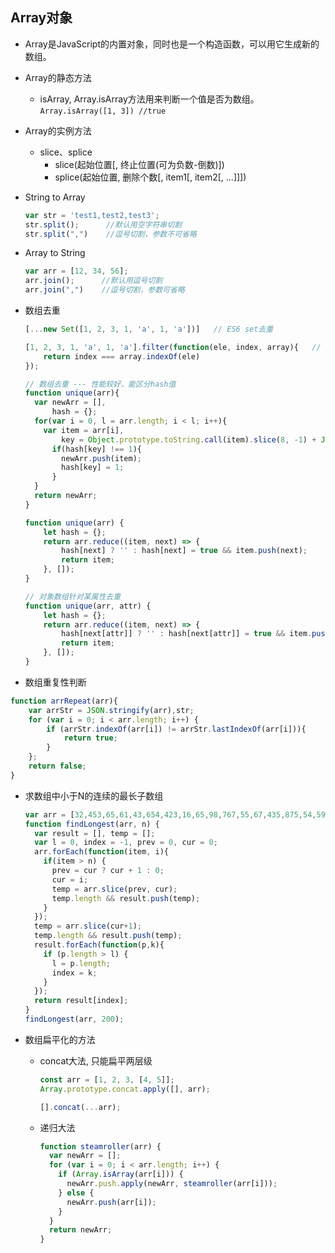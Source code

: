 ## Array对象

* Array是JavaScript的内置对象，同时也是一个构造函数，可以用它生成新的数组。

* Array的静态方法

  - isArray, Array.isArray方法用来判断一个值是否为数组。  
    `Array.isArray([1, 3]) //true`

* Array的实例方法

  - slice、splice
    + slice(起始位置[, 终止位置(可为负数-倒数)])
    + splice(起始位置, 删除个数[, item1[, item2[, ...]]])

* String to Array  

  ```js
  var str = 'test1,test2,test3';
  str.split();      //默认用空字符串切割
  str.split(",")    //逗号切割，参数不可省略
  ```

* Array to String
  ```js
  var arr = [12, 34, 56];
  arr.join();      //默认用逗号切割
  arr.join(",")    //逗号切割，参数可省略
  ```

* 数组去重

  ```js
  [...new Set([1, 2, 3, 1, 'a', 1, 'a'])]   // ES6 set去重

  [1, 2, 3, 1, 'a', 1, 'a'].filter(function(ele, index, array){   // ES5
      return index === array.indexOf(ele)
  });

  // 数组去重 --- 性能较好，能区分hash值
  function unique(arr){
    var newArr = [],
        hash = {};
    for(var i = 0, l = arr.length; i < l; i++){
      var item = arr[i],
          key = Object.prototype.toString.call(item).slice(8, -1) + JSON.stringify(item);
        if(hash[key] !== 1){
          newArr.push(item);
          hash[key] = 1;
        }
    }
    return newArr;
  }

  function unique(arr) {
      let hash = {};
      return arr.reduce((item, next) => {
          hash[next] ? '' : hash[next] = true && item.push(next);
          return item;
      }, []);
  }

  // 对象数组针对某属性去重
  function unique(arr, attr) {
      let hash = {};
      return arr.reduce((item, next) => {
          hash[next[attr]] ? '' : hash[next[attr]] = true && item.push(next);
          return item;
      }, []);
  }
  ```

* 数组重复性判断

```js
function arrRepeat(arr){
    var arrStr = JSON.stringify(arr),str;
    for (var i = 0; i < arr.length; i++) {
        if (arrStr.indexOf(arr[i]) != arrStr.lastIndexOf(arr[i])){
            return true;
        }
    };
    return false;
}
```

* 求数组中小于N的连续的最长子数组

  ```js
  var arr = [32,453,65,61,43,654,423,16,65,98,767,55,67,435,875,54,597,322,201,199,183];
  function findLongest(arr, n) {
    var result = [], temp = [];
    var l = 0, index = -1, prev = 0, cur = 0;
    arr.forEach(function(item, i){
      if(item > n) {
        prev = cur ? cur + 1 : 0;
        cur = i;
        temp = arr.slice(prev, cur);
        temp.length && result.push(temp);
      }
    });
    temp = arr.slice(cur+1);
    temp.length && result.push(temp);
    result.forEach(function(p,k){
      if (p.length > l) {
        l = p.length;
        index = k;
      }
    });
    return result[index];
  }
  findLongest(arr, 200);
  ```

* 数组扁平化的方法

  - concat大法, 只能扁平两层级

    ```js
    const arr = [1, 2, 3, [4, 5]];
    Array.prototype.concat.apply([], arr);

    [].concat(...arr);
    ```

  - 递归大法

    ```js
    function steamroller(arr) {
      var newArr = [];
      for (var i = 0; i < arr.length; i++) {
        if (Array.isArray(arr[i])) {
          newArr.push.apply(newArr, steamroller(arr[i]));
        } else {
          newArr.push(arr[i]);
        }
      }
      return newArr;
    }
    ```